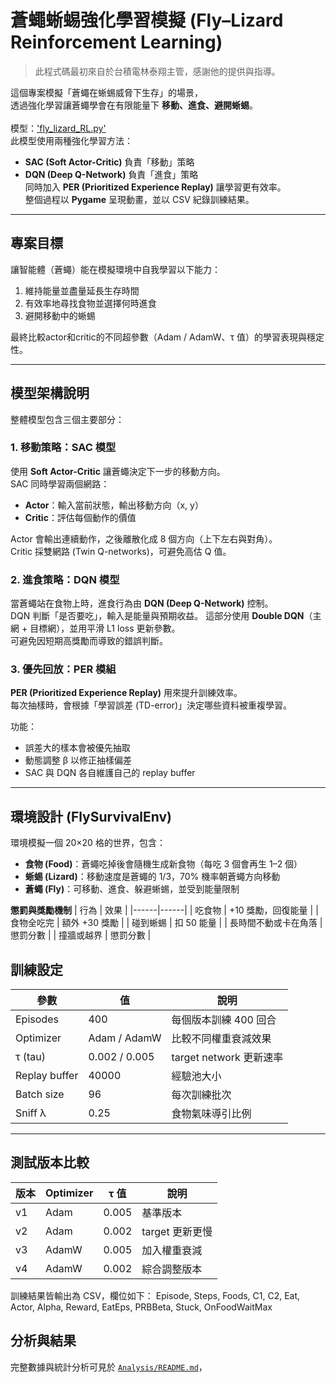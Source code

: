 # 蒼蠅蜥蜴強化學習模擬 (Fly–Lizard Reinforcement Learning)

> 此程式碼最初來自於台積電林泰翔主管，感謝他的提供與指導。

這個專案模擬「蒼蠅在蜥蜴威脅下生存」的場景，  
透過強化學習讓蒼蠅學會在有限能量下 **移動、進食、避開蜥蜴**。<br>
<br>模型：['fly_lizard_RL.py'](./fly_lizard_RL.py) <br>
此模型使用兩種強化學習方法：
- **SAC (Soft Actor-Critic)** 負責「移動」策略  
- **DQN (Deep Q-Network)** 負責「進食」策略  
同時加入 **PER (Prioritized Experience Replay)** 讓學習更有效率。  
整個過程以 **Pygame** 呈現動畫，並以 CSV 紀錄訓練結果。

---

## 專案目標
讓智能體（蒼蠅）能在模擬環境中自我學習以下能力：
1. 維持能量並盡量延長生存時間  
2. 有效率地尋找食物並選擇何時進食  
3. 避開移動中的蜥蜴  

最終比較actor和critic的不同超參數（Adam / AdamW、τ 值）的學習表現與穩定性。

---

## 模型架構說明

整體模型包含三個主要部分：

### 1. 移動策略：SAC 模型
使用 **Soft Actor-Critic** 讓蒼蠅決定下一步的移動方向。  
SAC 同時學習兩個網路：
- **Actor**：輸入當前狀態，輸出移動方向（x, y）  
- **Critic**：評估每個動作的價值  

Actor 會輸出連續動作，之後離散化成 8 個方向（上下左右與對角）。  
Critic 採雙網路 (Twin Q-networks)，可避免高估 Q 值。

### 2. 進食策略：DQN 模型
當蒼蠅站在食物上時，進食行為由 **DQN (Deep Q-Network)** 控制。  
DQN 判斷「是否要吃」，輸入是能量與預期收益。
這部分使用 **Double DQN**（主網 + 目標網），並用平滑 L1 loss 更新參數。  
可避免因短期高獎勵而導致的錯誤判斷。

### 3. 優先回放：PER 模組
**PER (Prioritized Experience Replay)** 用來提升訓練效率。  
每次抽樣時，會根據「學習誤差 (TD-error)」決定哪些資料被重複學習。

功能：
- 誤差大的樣本會被優先抽取  
- 動態調整 β 以修正抽樣偏差  
- SAC 與 DQN 各自維護自己的 replay buffer  

---

## 環境設計 (FlySurvivalEnv)

環境模擬一個 20×20 格的世界，包含：
- **食物 (Food)**：蒼蠅吃掉後會隨機生成新食物（每吃 3 個會再生 1–2 個）
- **蜥蜴 (Lizard)**：移動速度是蒼蠅的 1/3，70% 機率朝蒼蠅方向移動
- **蒼蠅 (Fly)**：可移動、進食、躲避蜥蜴，並受到能量限制  

**懲罰與獎勵機制**
| 行為 | 效果 |
|------|------|
| 吃食物 | +10 獎勵，回復能量 |
| 食物全吃完 | 額外 +30 獎勵 |
| 碰到蜥蜴 | 扣 50 能量 |
| 長時間不動或卡在角落 | 懲罰分數 |
| 撞牆或越界 | 懲罰分數 |

## 訓練設定
| 參數 | 值 | 說明 |
|------|------|------|
| Episodes | 400 | 每個版本訓練 400 回合 |
| Optimizer | Adam / AdamW | 比較不同權重衰減效果 |
| τ (tau) | 0.002 / 0.005 | target network 更新速率 |
| Replay buffer | 40000 | 經驗池大小 |
| Batch size | 96 | 每次訓練批次 |
| Sniff λ | 0.25 | 食物氣味導引比例 |

---

## 測試版本比較
| 版本 | Optimizer | τ 值 | 說明 |
|------|------------|------|------|
| v1 | Adam | 0.005 | 基準版本 |
| v2 | Adam | 0.002 | target 更新更慢 |
| v3 | AdamW | 0.005 | 加入權重衰減 |
| v4 | AdamW | 0.002 | 綜合調整版本 |

訓練結果皆輸出為 CSV，欄位如下：
Episode, Steps, Foods, C1, C2, Eat, Actor, Alpha, Reward, EatEps, PRBBeta, Stuck, OnFoodWaitMax

## 分析與結果

完整數據與統計分析可見於 [`Analysis/README.md`](./Analysis/README.md)，  
 
